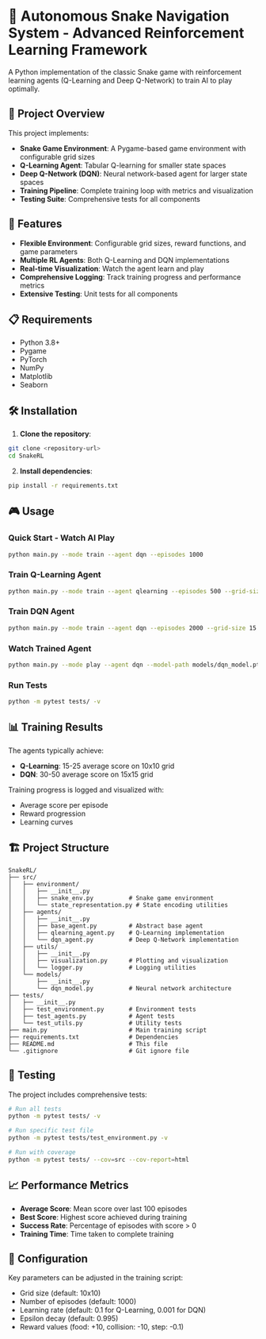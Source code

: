 # 🧠 Autonomous Snake Navigation System - Advanced Reinforcement Learning Framework

A Python implementation of the classic Snake game with reinforcement learning agents (Q-Learning and Deep Q-Network) to train AI to play optimally.

## 🎯 Project Overview

This project implements:
- **Snake Game Environment**: A Pygame-based game environment with configurable grid sizes
- **Q-Learning Agent**: Tabular Q-learning for smaller state spaces
- **Deep Q-Network (DQN)**: Neural network-based agent for larger state spaces
- **Training Pipeline**: Complete training loop with metrics and visualization
- **Testing Suite**: Comprehensive tests for all components

## 🚀 Features

- **Flexible Environment**: Configurable grid sizes, reward functions, and game parameters
- **Multiple RL Agents**: Both Q-Learning and DQN implementations
- **Real-time Visualization**: Watch the agent learn and play
- **Comprehensive Logging**: Track training progress and performance metrics
- **Extensive Testing**: Unit tests for all components

## 📋 Requirements

- Python 3.8+
- Pygame
- PyTorch
- NumPy
- Matplotlib
- Seaborn

## 🛠️ Installation

1. **Clone the repository**:
```bash
git clone <repository-url>
cd SnakeRL
```

2. **Install dependencies**:
```bash
pip install -r requirements.txt
```

## 🎮 Usage

### Quick Start - Watch AI Play

```bash
python main.py --mode train --agent dqn --episodes 1000
```

### Train Q-Learning Agent

```bash
python main.py --mode train --agent qlearning --episodes 500 --grid-size 10
```

### Train DQN Agent

```bash
python main.py --mode train --agent dqn --episodes 2000 --grid-size 15
```

### Watch Trained Agent

```bash
python main.py --mode play --agent dqn --model-path models/dqn_model.pth
```

### Run Tests

```bash
python -m pytest tests/ -v
```

## 📊 Training Results

The agents typically achieve:
- **Q-Learning**: 15-25 average score on 10x10 grid
- **DQN**: 30-50 average score on 15x15 grid

Training progress is logged and visualized with:
- Average score per episode
- Reward progression
- Learning curves

## 🏗️ Project Structure

```
SnakeRL/
├── src/
│   ├── environment/
│   │   ├── __init__.py
│   │   ├── snake_env.py          # Snake game environment
│   │   └── state_representation.py # State encoding utilities
│   ├── agents/
│   │   ├── __init__.py
│   │   ├── base_agent.py         # Abstract base agent
│   │   ├── qlearning_agent.py    # Q-Learning implementation
│   │   └── dqn_agent.py          # Deep Q-Network implementation
│   ├── utils/
│   │   ├── __init__.py
│   │   ├── visualization.py      # Plotting and visualization
│   │   └── logger.py             # Logging utilities
│   └── models/
│       ├── __init__.py
│       └── dqn_model.py          # Neural network architecture
├── tests/
│   ├── __init__.py
│   ├── test_environment.py       # Environment tests
│   ├── test_agents.py            # Agent tests
│   └── test_utils.py             # Utility tests
├── main.py                       # Main training script
├── requirements.txt              # Dependencies
├── README.md                     # This file
└── .gitignore                    # Git ignore file
```

## 🧪 Testing

The project includes comprehensive tests:

```bash
# Run all tests
python -m pytest tests/ -v

# Run specific test file
python -m pytest tests/test_environment.py -v

# Run with coverage
python -m pytest tests/ --cov=src --cov-report=html
```

## 📈 Performance Metrics

- **Average Score**: Mean score over last 100 episodes
- **Best Score**: Highest score achieved during training
- **Success Rate**: Percentage of episodes with score > 0
- **Training Time**: Time taken to complete training

## 🔧 Configuration

Key parameters can be adjusted in the training script:
- Grid size (default: 10x10)
- Number of episodes (default: 1000)
- Learning rate (default: 0.1 for Q-Learning, 0.001 for DQN)
- Epsilon decay (default: 0.995)
- Reward values (food: +10, collision: -10, step: -0.1)